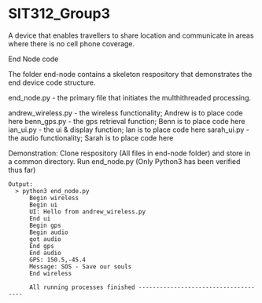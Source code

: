 # SIT312_Group3
A device that enables travellers to share location and communicate in areas where there is no cell phone coverage.


End Node code
  
  The folder end-node contains a skeleton respository that demonstrates the end device code structure.
  
  end_node.py - the primary file that initiates the multhithreaded processing.
  
  andrew_wireless.py - the wireless functionality; Andrew is to place code here
  benn_gps.py        - the gps retrieval function; Benn is to place code here
  ian_ui.py          - the ui & display function;  Ian is to place code here
  sarah_ui.py        - the audio functionality;    Sarah is to place code here
  
  Demonstration:
    Clone respository (All files in end-node folder) and store in a common directory.
    Run end_node.py (Only Python3 has been verified thus far)
    
    Output:
      > python3 end_node.py
          Begin wireless     
          Begin ui
          UI: Hello from andrew_wireless.py
          End ui
          Begin gps
          Begin audio
          got audio
          End gps
          End audio
          GPS: 150.5,-45.4
          Message: SOS - Save our souls
          End wireless

          All running processes finished -------------------------------------
